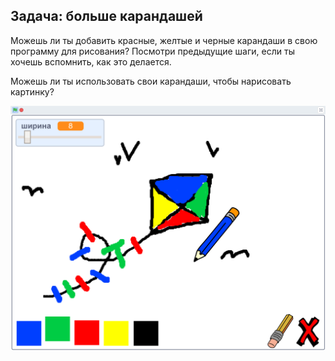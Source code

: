 ## Задача: больше карандашей

Можешь ли ты добавить красные, желтые и черные карандаши в свою программу для рисования? Посмотри предыдущие шаги, если ты хочешь вспомнить, как это делается.

Можешь ли ты использовать свои карандаши, чтобы нарисовать картинку?

![снимок экрана](images/paint-final.png)